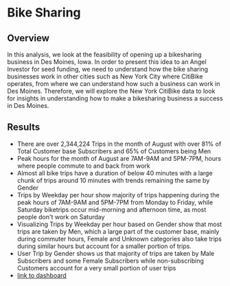 # Bike Sharing

## Overview 
In this analysis, we look at the feasibility of opening up a bikesharing business in Des Moines, Iowa. In order to present this idea to an Angel Investor for seed funding, we need to understand how the bike sharing businesses work in other cities such as New York City where CitiBike operates, from where we can understand how such a business can work in Des Moines. Therefore, we will explore the New York CitiBike data to look for insights in understanding how to make a bikesharing business a success in Des Moines. 

## Results 
* There are over 2,344,224 Trips in the month of August with over 81% of Total Customer base Subscribers and 65% of Customers being Men
* Peak hours for the month of August are 7AM-9AM and 5PM-7PM, hours where people commute to and back from work
* Almost all bike trips have a duration of below 40 minutes with a large chunk of trips around 10 minutes with trends remaining the same by Gender
* Trips by Weekday per hour show majority of trips happening during the peak hours of 7AM-9AM and 5PM-7PM from Monday to Friday, while Saturday biketrips occur mid-morning and afternoon time, as most people don't work on Saturday
* Visualizing Trips by Weekday per hour based on Gender show that most trips are taken by Men, which a large part of the customer base, mainly during commuter hours, Female and Unknown categories also take trips during similar hours but account for a smaller portion of trips. 
* User Trip by Gender shows us that majority of trips are taken by Male Subscribers and some Female Subscribers while non-subscribing Customers account for a very small portion of user trips
* [link to dashboard](https://public.tableau.com/app/profile/mobin.piracha/viz/NYCChallenge/NYCChallengeStory)
